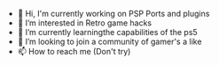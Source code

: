 - 👋 Hi, I'm currently working on PSP Ports and plugins
- 👀 I’m interested in Retro game hacks
- 🌱 I’m currently learningthe capabilities of the ps5
- 💞️ I’m looking to join a community of gamer's a like
- 📫 How to reach me (Don't try) 

<!---
XaxterCode/XaxterCode is a ✨ special ✨ repository because its `README.md` (this file) appears on your GitHub profile.
You can click the Preview link to take a look at your changes.
--->
